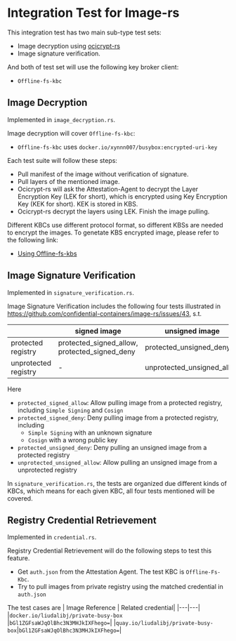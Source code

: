 # Integration Test for Image-rs

This integration test has two main sub-type test sets:
* Image decryption using [ocicrypt-rs](https://github.com/confidential-containers/ocicrypt-rs)
* Image signature verification.

And both of test set will use the following key broker client:
* `Offline-fs-kbc`

## Image Decryption

Implemented in `image_decryption.rs`.

Image decryption will cover `Offline-fs-kbc`:
* `Offline-fs-kbc` uses `docker.io/xynnn007/busybox:encrypted-uri-key`

Each test suite will follow these steps:

* Pull manifest of the image without verification of signature.
* Pull layers of the mentioned image.
* Ocicrypt-rs will ask the Attestation-Agent to decrypt the Layer Encryption Key (LEK for short), which is 
encrypted using Key Encryption Key (KEK for short). KEK is stored in KBS.
* Ocicrypt-rs decrypt the layers using LEK. Finish the image pulling.

Different KBCs use different protocol format, so different KBSs are needed to
encrypt the images. To genetate KBS encrypted image, please refer to the following link:

* [Using Offline-fs-kbs](https://github.com/confidential-containers/attestation-agent/tree/main/sample_keyprovider/src/enc_mods/offline_fs_kbs/README.md)

## Image Signature Verification

Implemented in `signature_verification.rs`.

Image Signature Verification includes the following four
tests illustrated in 
<https://github.com/confidential-containers/image-rs/issues/43>,
s.t.

| |signed image|unsigned image|
|---|---|---|
|protected registry|protected_signed_allow, protected_signed_deny|protected_unsigned_deny|
|unprotected registry|-|unprotected_unsigned_allow|

Here
* `protected_signed_allow`: Allow pulling image from a protected registry, including `Simple Signing` and `Cosign`
* `protected_signed_deny`: Deny pulling image from a protected registry, including 
    * `Simple Signing` with an unknown signature
    * `Cosign` with a wrong public key
* `protected_unsigned_deny`: Deny pulling an unsigned image from a protected registry
* `unprotected_unsigned_allow`: Allow pulling an unsigned image from a unprotected registry

In `signature_verification.rs`, the tests are organized due different kinds
of KBCs, which means for each given KBC, all four tests mentioned will be
covered.

## Registry Credential Retrievement

Implemented in `credential.rs`.

Registry Credential Retrievement will do the following steps to test this feature.
- Get `auth.json` from the Attestation Agent. The test KBC is `Offline-Fs-Kbc`.
- Try to pull images from private registry using the matched credential in `auth.json`

The test cases are
| Image Reference | Related credential|
|---|---|
|`docker.io/liudalibj/private-busy-box` |`bGl1ZGFsaWJqOlBhc3N3MHJkIXFhego=`|
|`quay.io/liudalibj/private-busy-box`|`bGl1ZGFsaWJqOlBhc3N3MHJkIXFhego=`|